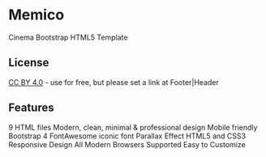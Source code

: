 # Memico
Cinema Bootstrap HTML5 Template

## License
[CC BY 4.0](https://creativecommons.org/licenses/by/4.0/) - use for free, but please set a link at Footer|Header

## Features
9 HTML files
Modern, clean, minimal & professional design
Mobile friendly
Bootstrap 4
FontAwesome iconic font
Parallax Effect
HTML5 and CSS3 Responsive Design
All Modern Browsers Supported
Easy to Customize